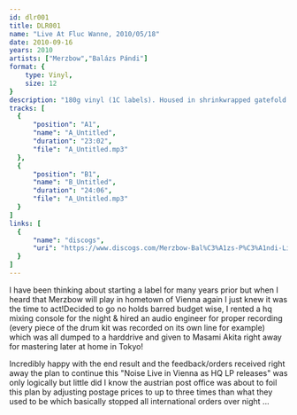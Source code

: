 ```yaml
---
id: dlr001
title: DLR001
name: "Live At Fluc Wanne, 2010/05/18"
date: 2010-09-16
years: 2010
artists: ["Merzbow","Balázs Pándi"]
format: {
    type: Vinyl,
    size: 12
}
description: "180g vinyl (1C labels). Housed in shrinkwrapped gatefold cover. Limited to 500 hand-numbered copies."
tracks: [
  {
      "position": "A1",
      "name": "A_Untitled",
      "duration": "23:02",
      "file": "A_Untitled.mp3"
  },
  {
      "position": "B1",
      "name": "B_Untitled",
      "duration": "24:06",
      "file": "A_Untitled.mp3"
  }
]
links: [
  {
      "name": "discogs",
      "uri": "https://www.discogs.com/Merzbow-Bal%C3%A1zs-P%C3%A1ndi-Live-At-Fluc-Wanne-Vienna-20100518/master/274982"
  }
]
---
```

I have been thinking about starting a label for many years prior but when I heard that Merzbow will play in hometown of Vienna again I just knew it was the time to act!Decided to go no holds barred budget wise, I rented a hq mixing console for the night & hired an audio engineer for proper recording (every piece of the drum kit was recorded on its own line for example) which was all dumped to a harddrive and given to Masami Akita right away for mastering later at home in Tokyo!

Incredibly happy with the end result and the feedback/orders received right away the plan to continue this "Noise Live in Vienna as HQ LP releases" was only logically but little did I know the austrian post office was about to foil this plan by adjusting postage prices to up to three times than what they used to be which basically stopped all international orders over night ...
	